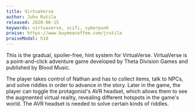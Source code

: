 ```yaml
---
title: VirtuaVerse
author: Juho Rutila
released: 2020-06-15
keywords: virtuaverse, scifi, cyberpunk
praise: https://www.buymeacoffee.com/jrutila
praiseModal: h10
---
```


This is the gradual, spoiler-free, hint system for VirtuaVerse.
VirtuaVerse is a point-and-click adventure game developed by Theta Division Games and published by Blood Music.

The player takes control of Nathan and has to collect items, talk to NPCs, and solve riddles in order to advance in the story. Later in the game, the player can toggle the protagonist's AVR headset, which allows them to see the augmented virtual reality, revealing different hotspots in the game's world. The AVR headset is needed to solve certain kinds of riddles.
